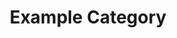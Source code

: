 ---
title: Example Category
description: A description for this category
image:

# Badge style
style:
    background: "#2a9d8f"
    color: "#fff"
---